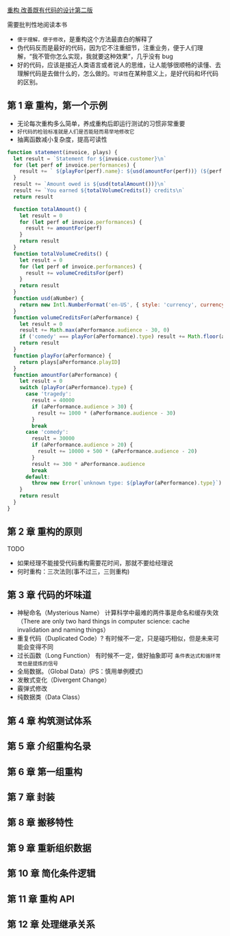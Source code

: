 [重构 改善既有代码的设计第二版](https://book-refactoring2.ifmicro.com/)

需要批判性地阅读本书

- `便于理解，便于修改`，是重构这个方法最直白的解释了
- 伪代码反而是最好的代码，因为它不注重细节，注重业务，便于人们理解，“我不管你怎么实现，我就要这种效果”，几乎没有 bug
- 好的代码，应该是接近人类语言或者说人的思维，让人能够很顺畅的读懂、去理解代码是去做什么的，怎么做的。`可读性`在某种意义上，是好代码和坏代码的区别。

## 第 1 章 重构，第一个示例

- 无论每次重构多么简单，养成重构后即运行测试的习惯非常重要
- `好代码的检验标准就是人们是否能轻而易举地修改它`
- 抽离函数减小复杂度，提高可读性

```js
function statement(invoice, plays) {
  let result = `Statement for ${invoice.customer}\n`
  for (let perf of invoice.performances) {
    result += ` ${playFor(perf).name}: ${usd(amountFor(perf))} (${perf.audience} seats)\n`
  }
  result += `Amount owed is ${usd(totalAmount())}\n`
  result += `You earned ${totalVolumeCredits()} credits\n`
  return result

  function totalAmount() {
    let result = 0
    for (let perf of invoice.performances) {
      result += amountFor(perf)
    }
    return result
  }
  function totalVolumeCredits() {
    let result = 0
    for (let perf of invoice.performances) {
      result += volumeCreditsFor(perf)
    }
    return result
  }
  function usd(aNumber) {
    return new Intl.NumberFormat('en-US', { style: 'currency', currency: 'USD', minimumFractionDigits: 2 }).format(aNumber / 100)
  }
  function volumeCreditsFor(aPerformance) {
    let result = 0
    result += Math.max(aPerformance.audience - 30, 0)
    if ('comedy' === playFor(aPerformance).type) result += Math.floor(aPerformance.audience / 5)
    return result
  }
  function playFor(aPerformance) {
    return plays[aPerformance.playID]
  }
  function amountFor(aPerformance) {
    let result = 0
    switch (playFor(aPerformance).type) {
      case 'tragedy':
        result = 40000
        if (aPerformance.audience > 30) {
          result += 1000 * (aPerformance.audience - 30)
        }
        break
      case 'comedy':
        result = 30000
        if (aPerformance.audience > 20) {
          result += 10000 + 500 * (aPerformance.audience - 20)
        }
        result += 300 * aPerformance.audience
        break
      default:
        throw new Error(`unknown type: ${playFor(aPerformance).type}`)
    }
    return result
  }
}
```

## 第 2 章 重构的原则

TODO

- 如果经理不能接受代码重构需要花时间，那就不要给经理说
- 何时重构：三次法则(事不过三，三则重构)

## 第 3 章 代码的坏味道

- 神秘命名（Mysterious Name）
  计算科学中最难的两件事是命名和缓存失效（There are only two hard things in computer science: cache invalidation and naming things）
- 重复代码（Duplicated Code）?
  有时候不一定，只是碰巧相似，但是未来可能会变得不同
- 过长函数（Long Function）
  有时候不一定，做好抽象即可
  `条件表达式和循环常常也是提炼的信号`
- 全局数据。（Global Data）(PS：慎用单例模式)
- 发散式变化（Divergent Change）
- 霰弹式修改
- 纯数据类（Data Class）

## 第 4 章 构筑测试体系

## 第 5 章 介绍重构名录

## 第 6 章 第一组重构

## 第 7 章 封装

## 第 8 章 搬移特性

## 第 9 章 重新组织数据

## 第 10 章 简化条件逻辑

## 第 11 章 重构 API

## 第 12 章 处理继承关系
